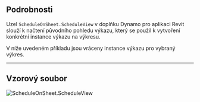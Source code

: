 ## Podrobnosti
Uzel `ScheduleOnSheet.ScheduleView` v doplňku Dynamo pro aplikaci Revit slouží k načtení původního pohledu výkazu, který se použil k vytvoření konkrétní instance výkazu na výkresu.

V níže uvedeném příkladu jsou vráceny instance výkazu pro vybraný výkres.

___
## Vzorový soubor

![ScheduleOnSheet.ScheduleView](./Revit.Elements.ScheduleOnSheet.ScheduleView_img.jpg)
